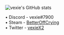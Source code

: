 ![vexie's GitHub stats](https://github-readme-stats.vercel.app/api?username=anuraghazra&show_icons=true&theme=radical)


• Discord - vexie#7900 <br/>
• Steam - [BetterOffCrying](https://steamcommunity.com/id/betteroffcrying)<br/>
• Twitter - [vexieX2](https://twitter.com/vexieX2)<br/>
